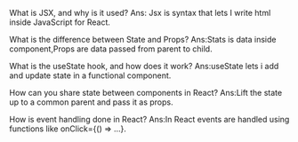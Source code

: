 What is JSX, and why is it used?
Ans: Jsx is syntax that lets I write html inside JavaScript for React.


What is the difference between State and Props?
Ans:Stats is data inside component,Props are data passed from parent to child.


What is the useState hook, and how does it work?
Ans:useState lets i add and update state in a functional component.


How can you share state between components in React?
Ans:Lift the state up to a common parent and pass it as props.


How is event handling done in React?
Ans:In React  events are handled using functions like onClick={() => …}.
